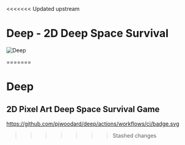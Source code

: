 <<<<<<< Updated upstream
# Deep - 2D Deep Space Survival

![Deep](https://github.com/pjwoodard/deep/actions/workflows/ci.yml/badge.svg)

=======
# Deep 

## 2D Pixel Art Deep Space Survival Game

https://github.com/pjwoodard/deep/actions/workflows/ci/badge.svg
>>>>>>> Stashed changes
